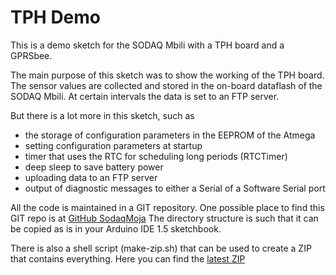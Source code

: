 # TPH Demo

This is a demo sketch for the SODAQ Mbili with a TPH board and a GPRSbee.

The main purpose of this sketch was to show the working of the TPH
board. The sensor values are collected and stored in the on-board dataflash
of the SODAQ Mbili. At certain intervals the data is set to an FTP server.

But there is a lot more in this sketch, such as
* the storage of configuration parameters in the EEPROM of the Atmega
* setting configuration parameters at startup
* timer that uses the RTC for scheduling long periods (RTCTimer)
* deep sleep to save battery power
* uploading data to an FTP server
* output of diagnostic messages to either a Serial of a Software Serial
  port

All the code is maintained in a GIT repository. One possible place to find
this GIT repo is at
[GitHub SodaqMoja](https://github.org/SodaqMoja/tph_demo.git)
The directory structure is such that it can be copied as is in your
Arduino IDE 1.5 sketchbook.

There is also a shell script (make-zip.sh) that can be used to create a ZIP
that contains everything. Here you can find the
[latest ZIP](http://downloads.sodaq.net/tph_demo.zip)
